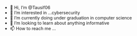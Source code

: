- 👋 Hi, I’m @Tausif06
- 👀 I’m interested in ...cybersecurity 
- 🌱 I’m currently doing under graduation in computer science 
- 💞️ I’m looking to learn about anything informative 
- 📫 How to reach me ...

<!---
Tausif06/Tausif06 is a ✨ special ✨ repository because its `README.md` (this file) appears on your GitHub profile.
You can click the Preview link to take a look at your changes.
--->
